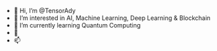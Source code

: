 - 👋 Hi, I’m @TensorAdy
- 👀 I’m interested in AI, Machine Learning, Deep Learning & Blockchain
- 🌱 I’m currently learning Quantum Computing 
- 💞️ 
- 📫

<!---
TensorAdy/TensorAdy is a ✨ special ✨ repository because its `README.md` (this file) appears on your GitHub profile.
You can click the Preview link to take a look at your changes.
--->

